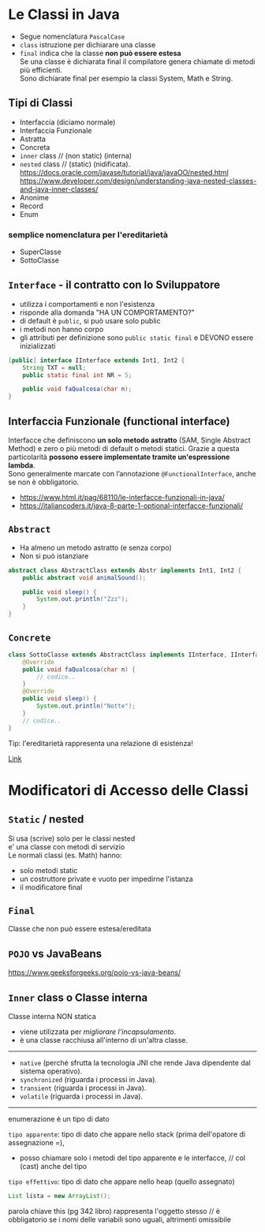 # Le Classi in Java

- Segue nomenclatura `PascalCase`
- `class` istruzione per dichiarare una classe
- `final` indica che la classe **non può essere estesa**  
    Se una classe è dichiarata final il compilatore genera chiamate di metodi più efficienti.  
    Sono dichiarate final per esempio la classi System, Math e String.


## Tipi di Classi
- Interfaccia (diciamo normale)
- Interfaccia Funzionale
- Astratta
- Concreta
- `inner` class // (non static) (interna)
- `nested` class // (static) (nidificata).  
    https://docs.oracle.com/javase/tutorial/java/javaOO/nested.html  
    https://www.developer.com/design/understanding-java-nested-classes-and-java-inner-classes/
- Anonime
- Record
- Enum

### semplice nomenclatura per l'ereditarietà
- SuperClasse
- SottoClasse

## `Interface` - il contratto con lo Sviluppatore
- utilizza i comportamenti e non l'esistenza
- risponde alla domanda "HA UN COMPORTAMENTO?"
- di default è `public`, si può usare solo public
- i metodi non hanno corpo
- gli attributi per definizione sono `public static final` e DEVONO essere inizializzati
```java
[public] interface IInterface extends Int1, Int2 {
    String TXT = null;
    public static final int NR = 5;

    public void faQualcosa(char n);
}
```
## Interfaccia Funzionale (functional interface)
Interfacce che definiscono **un solo metodo astratto** (SAM, Single Abstract Method) e zero o più metodi di default o metodi statici. Grazie a questa particolarità **possono essere implementate tramite un'espressione lambda**.  
Sono generalmente marcate con l’annotazione `@FunctionalInterface`, anche se non è obbligatorio.  
- https://www.html.it/pag/68110/le-interfacce-funzionali-in-java/
- https://italiancoders.it/java-8-parte-1-optional-interfacce-funzionali/


## `Abstract`
- Ha almeno un metodo astratto (e senza corpo)
- Non si può istanziare
```java
abstract class AbstractClass extends Abstr implements Int1, Int2 {
    public abstract void animalSound();

    public void sleep() {
        System.out.println("Zzz");
    }
}
```

## `Concrete`
```java
class SottoClasse extends AbstractClass implements IInterface, IInterface2 {
    @Override
    public void faQualcosa(char n) {
        // codice.. 
    }
    @Override
    public void sleep() {
        System.out.println("Notte");
    }
    // codice.. 
}
```
Tip: l'ereditarietà rappresenta una relazione di esistenza!

[Link](https://ita.myservername.com/types-classes-java#Class_Types_In_Java_8211_Introduction)

# Modificatori di Accesso delle Classi

## `Static` / nested
Si usa (scrive) solo per le classi nested  
e' una classe con metodi di servizio  
Le normali classi (es. Math) hanno:
- solo metodi static
- un costruttore private e vuoto per impedirne l'istanza
- il modificatore final

## `Final`
Classe che non può essere estesa/ereditata 

## `POJO` vs JavaBeans
https://www.geeksforgeeks.org/pojo-vs-java-beans/

## `Inner` class o Classe interna
Classe interna NON statica
- viene utilizzata per *migliorare l'incapsulamento*.  
- è una classe racchiusa all'interno di un'altra classe.

---
- `native` (perché sfrutta la tecnologia JNI che rende Java dipendente dal sistema operativo).
- `synchronized` (riguarda i processi in Java).
- `transient` (riguarda i processi in Java).
- `volatile` (riguarda i processi in Java).
---

enumerazione è un tipo di dato

`tipo apparente`: tipo di dato che appare nello stack (prima dell'opatore di assegnazione =),
- posso chiamare solo i metodi del tipo apparente e le interfacce, // col (cast) anche del tipo  

`tipo effettivo`: tipo di dato che appare nello heap (quello assegnato)
```java
List lista = new ArrayList();
```

parola chiave this (pg 342 libro) rappresenta l'oggetto stesso // è obbligatorio se i nomi delle variabili sono uguali, altrimenti omissibile
